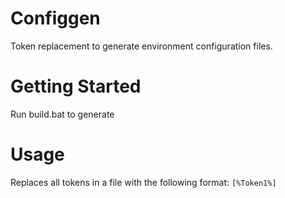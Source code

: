 # Configgen

Token replacement to generate environment configuration files. 

# Getting Started
Run build.bat to generate 

# Usage 

Replaces all tokens in a file with the following format: <code>[%Token1%]</code>





